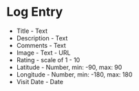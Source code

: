 # Log Entry

- Title - Text
- Description - Text
- Comments - Text
- Image - Text - URL
- Rating - scale of 1 - 10
- Latitude - Number, min: -90, max: 90
- Longitude - Number, min: -180, max: 180
- Visit Date - Date
